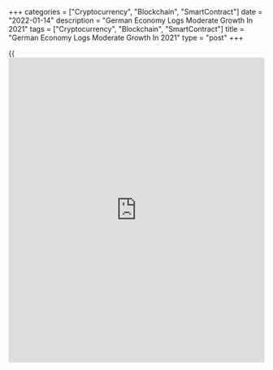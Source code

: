 +++
categories = ["Cryptocurrency", "Blockchain", "SmartContract"]
date = "2022-01-14"
description = "German Economy Logs Moderate Growth In 2021"
tags = ["Cryptocurrency", "Blockchain", "SmartContract"]
title = "German Economy Logs Moderate Growth In 2021"
type = "post"
+++

{{<iframe id="large-banner" src="https://www.bounty.group/#slide=5.0" width="100%" height="600" scrolling="no" style="border: 0px solid rgb(216, 221, 230); border-radius: 3px;">}}

The German [economy][1] logged only a moderate recovery in 2021 amid the
Covid-19 restrictions and supply chain disruptions weighing heavily on
German industries, data published by Destatis showed on Friday.

Gross domestic product grew 2.7 percent in 2021, in contrast to the 4.6
percent decline in the previous year. The annual growth matched
economists' expectations.

Similarly, [calendar](https://www.fintechee.com/web-trader/)-adjusted GDP advanced 2.7 percent in 2021, reversing
a 4.9 percent fall in 2020.

GDP was still 2.0 percent lower in 2021 than in 2019, the year before
the Covid-19 crisis began.

"The economic development was highly dependent on Covid-19 infection
rates and the associated preventive measures also in 2021," said Georg
Thiel, President of the Federal Statistical Office, at the press
conference.  
  
Despite the continuing pandemic situation, more delivery bottlenecks and
material shortages, the German economy managed to recover from the sharp
fall last year although the economic performance has not yet reached its
pre-crisis level again, Thiel added.

Carsten Brzeski, an ING economist said, the annual numbers mask a
contraction in the economy in the final quarter of 2021, emphasizing the
high risk for the economy to fall into an outright recession at the turn
of the year.

Data underlines that Germany's recovery has lagged many of its peers,
including the US, France and the UK, Andrew Kenningham, an economist at
Capital Economics, said.  
  
The economist said prospects for 2022 depend largely on the pandemic and
supply chain problems. German GDP will expand around 3.5 percent this
year, which is well below the central bank's projection of 4.2 percent.

On the expenditure-side, data showed that household spending was up 3.1
percent and government consumption surged 6.6 percent in 2021.Gross
fixed capital formation rebounded 6.4 percent.

At the same time, exports and imports grew 15.3 percent and 16.7
percent, respectively.  
  
Destatis is slated to issue the fourth quarter GDP data on January 28.
Nonetheless, the agency said the economy contracted between 0.5 percent
and 1.0 percent in the final quarter of 2021.

For comments and feedback [contact](https://www.playgroundfx.com/contact/): editorial@rtt[news](https://www.letsplayfx.com/blog/forex-news-website/).com

[Economic News][1]

 **What parts of the world are seeing the best (and worst) economic
performances lately? Click[here][2] to check out our [Econ Scorecard][2]
and find out! See up-to-the-moment [ranking](https://www.playgroundfx.com/blog/crypto-exchange-ranking/)s for the best and worst
performers in [GDP][3], [unemployment rate][4], [inflation][5] and much
more.**

   1. www.rtt[news](https://www.letsplayfx.com/blog/forex-news-website/).com/Content/EconomicNews.aspx
   2. www.rtt[news](https://www.letsplayfx.com/blog/forex-news-website/).com/economic-scorecard/world-rank/industrial-production/highest-performance.aspx
   3. www.rtt[news](https://www.letsplayfx.com/blog/forex-news-website/).com/economic-scorecard/world-rank/GDP/highest-performance.aspx
   4. www.rtt[news](https://www.letsplayfx.com/blog/forex-news-website/).com/economic-scorecard/world-rank/unemployment-rate/lowest-performance.aspx
   5. www.rtt[news](https://www.letsplayfx.com/blog/forex-news-website/).com/economic-scorecard/world-rank/CPI/highest-performance.aspx